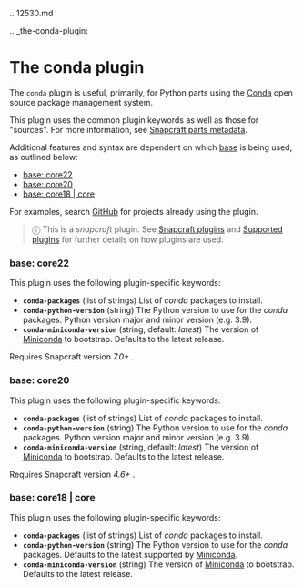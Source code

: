 .. 12530.md

.. _the-conda-plugin:

# The conda plugin

The `conda` plugin is useful, primarily, for Python parts using the [Conda](https://docs.conda.io) open source package management system.

This plugin uses the common plugin keywords as well as those for "sources". For more information, see [Snapcraft parts metadata](snapcraft-parts-metadata.md).

Additional features and syntax are dependent on which [base](base-snaps.md) is being used, as outlined below:

- [base: core22](#the-conda-plugin-heading--core22)
- [base: core20](#the-conda-plugin-heading--core20)
- [base: core18 | core](#the-conda-plugin-heading--core18)

For examples, search [GitHub](https://github.com/search?q=path%3Asnapcraft.yaml+%22plugin%3A+conda%22&type=Code) for projects already using the plugin.

> ⓘ  This is a *snapcraft* plugin. See [Snapcraft plugins](snapcraft-plugins.md) and [Supported plugins](supported-plugins.md) for further details on how plugins are used.

<h3 id='the-conda-plugin-heading--core22'>base: core22</h3>

This plugin uses the following plugin-specific keywords:
* **`conda-packages`** (list of strings)
List of *conda* packages to install.
* **`conda-python-version`** (string)
The Python version to use for the *conda* packages.
Python version major and minor version (e.g. 3.9).
* **`conda-miniconda-version`** (string, default: _latest_)
The version of [Miniconda](https://docs.conda.io/en/latest/miniconda.html) to bootstrap.
Defaults to the latest release.

Requires Snapcraft version *7.0+* .

<h3 id='the-conda-plugin-heading--core20'>base: core20</h3>

This plugin uses the following plugin-specific keywords:
* **`conda-packages`** (list of strings)
List of *conda* packages to install.
* **`conda-python-version`** (string)
The Python version to use for the *conda* packages.
Python version major and minor version (e.g. 3.9).
* **`conda-miniconda-version`** (string, default: _latest_)
The version of [Miniconda](https://docs.conda.io/en/latest/miniconda.html) to bootstrap.
Defaults to the latest release.

Requires Snapcraft version *4.6+* .

<h3 id='the-conda-plugin-heading--core18'>base: core18 | core</h3>

This plugin uses the following plugin-specific keywords:
-   **`conda-packages`** (list of strings)
    List of *conda* packages to install.
-   **`conda-python-version`** (string)
    The Python version to use for the *conda* packages.
    Defaults to the latest supported by [Miniconda](https://docs.conda.io/en/latest/miniconda.html).
-   **`conda-miniconda-version`** (string)
    The version of [Miniconda](https://docs.conda.io/en/latest/miniconda.html) to bootstrap.
    Defaults to the latest release.
